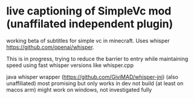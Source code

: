 # live captioning of SimpleVc mod (unaffilated independent plugin)


working beta of subtitles for simple vc in minecraft. Uses whisper https://github.com/openai/whisper.


This is in progress, trying to reduce the barrier to entry while maintaining speed using fast whisper versions like whisper.cpp


java whisper wrapper (https://github.com/GiviMAD/whisper-jni) (also unaffiliated) most promising but only works in dev not build (at least on macos arm) might work on windows, not investigated fully
